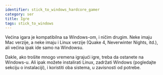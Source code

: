 ```yaml
---
identifier: stick_to_windows_hardcore_gamer
category: ser
title: Igre
tags: stick_to_windows
---
```


Većina igara je kompatibilna sa Windows-om, i ničim drugim. Neke imaju
Mac verzije, a neke imaju i Linux verzije (Quake 4, 
Neverwinter Nights, itd.), ali većina ipak ide samo na Windowsu.

Dakle, ako trošite mnogo vremena igrajući igre, treba da ostanete
na Windows-u. Ali ipak možete instalirati Linux, zadržati Windows
(pogledajte sekciju o instalaciji), i koristiti oba sistema, u zavisnosti od potrebe.

